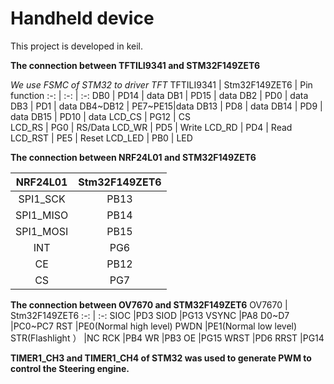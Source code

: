 # Handheld device
This project is developed in keil.

**The connection between TFTILI9341 and STM32F149ZET6**

*We use FSMC of STM32 to driver TFT*
TFTILI9341 | Stm32F149ZET6 |  Pin function
:-: | :-: | :-: 
DB0       | PD14 | data
DB1       | PD15 | data
DB2       | PD0  | data
DB3       | PD1  | data
DB4~DB12  | PE7~PE15|data
DB13      | PD8  | data
DB14      | PD9  | data
DB15      | PD10 | data
LCD_CS	  | PG12 | CS	
LCD_RS 	  | PG0	 | RS/Data
LCD_WR	  | PD5	 | Write
LCD_RD	  | PD4	 | Read
LCD_RST	  | PE5	 | Reset 
LCD_LED	  | PB0	 | LED

**The connection between NRF24L01 and STM32F149ZET6**

NRF24L01 | Stm32F149ZET6 
:-: | :-: 
SPI1_SCK   | PB13     
SPI1_MISO  | PB14     
SPI1_MOSI  | PB15    
INT        | PG6   
CE         | PB12    
CS         | PG7   

**The connection between OV7670 and STM32F149ZET6**
OV7670 | Stm32F149ZET6 
:-: | :-: 
SIOC          |PD3
SIOD          |PG13
VSYNC         |PA8
D0~D7         |PC0~PC7
RST           |PE0(Normal high level)
PWDN          |PE1(Normal low level)
STR(Flashlight ）   |NC
RCK           |PB4
WR            |PB3
OE            |PG15
WRST          |PD6
RRST          |PG14

**TIMER1_CH3 and TIMER1_CH4 of STM32 was used to generate PWM to control the Steering engine.**




